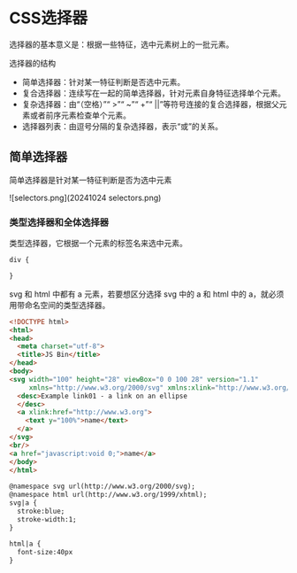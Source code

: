 
# CSS选择器
选择器的基本意义是：根据一些特征，选中元素树上的一批元素。

选择器的结构
- 简单选择器：针对某一特征判断是否选中元素。
- 复合选择器：连续写在一起的简单选择器，针对元素自身特征选择单个元素。
- 复杂选择器：由“（空格）”“ >”“ ~”“ +”“ ||”等符号连接的复合选择器，根据父元素或者前序元素检查单个元素。
- 选择器列表：由逗号分隔的复杂选择器，表示“或”的关系。

## 简单选择器
简单选择器是针对某一特征判断是否为选中元素

![selectors.png](20241024 selectors.png)

### 类型选择器和全体选择器
类型选择器，它根据一个元素的标签名来选中元素。
```css
div {

}
```

svg 和 html 中都有 a 元素，若要想区分选择 svg 中的 a 和 html 中的 a，就必须用带命名空间的类型选择器。
```html
<!DOCTYPE html>
<html>
<head>
  <meta charset="utf-8">
  <title>JS Bin</title>
</head>
<body>
<svg width="100" height="28" viewBox="0 0 100 28" version="1.1"
     xmlns="http://www.w3.org/2000/svg" xmlns:xlink="http://www.w3.org/1999/xlink">
  <desc>Example link01 - a link on an ellipse
  </desc>
  <a xlink:href="http://www.w3.org">
    <text y="100%">name</text>
  </a>
</svg>
<br/>
<a href="javascript:void 0;">name</a>
</body>
</html>
 
@namespace svg url(http://www.w3.org/2000/svg);
@namespace html url(http://www.w3.org/1999/xhtml);
svg|a {
  stroke:blue;
  stroke-width:1;
}
 
html|a {
  font-size:40px
}
```